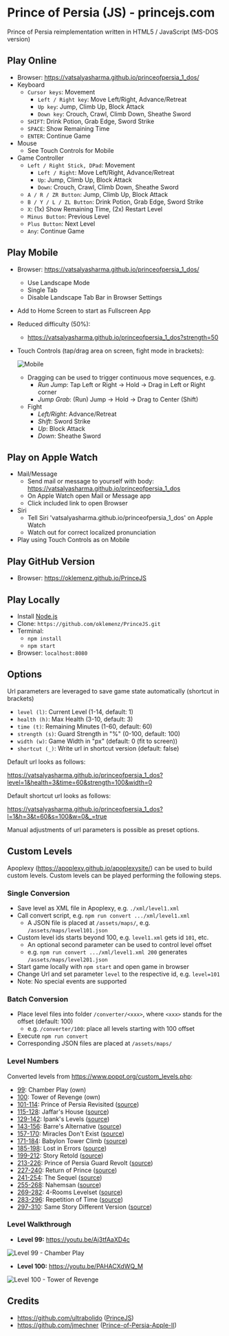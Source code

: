 # Prince of Persia (JS) - princejs.com

Prince of Persia reimplementation written in HTML5 / JavaScript (MS-DOS version)

## Play Online

- Browser: https://vatsalyasharma.github.io/princeofpersia_1_dos/
- Keyboard
  - `Cursor keys`: Movement
    - `Left / Right key`: Move Left/Right, Advance/Retreat
    - `Up key`: Jump, Climb Up, Block Attack
    - `Down key`: Crouch, Crawl, Climb Down, Sheathe Sword
  - `SHIFT`: Drink Potion, Grab Edge, Sword Strike
  - `SPACE`: Show Remaining Time
  - `ENTER`: Continue Game
- Mouse
  - See Touch Controls for Mobile
- Game Controller
  - `Left / Right Stick, DPad`: Movement
    - `Left / Right`: Move Left/Right, Advance/Retreat
    - `Up`: Jump, Climb Up, Block Attack
    - `Down`: Crouch, Crawl, Climb Down, Sheathe Sword
  - `A / R / ZR Button`: Jump, Climb Up, Block Attack
  - `B / Y / L / ZL Button`: Drink Potion, Grab Edge, Sword Strike
  - `X`: (1x) Show Remaining Time, (2x) Restart Level
  - `Minus Button`: Previous Level
  - `Plus Button`: Next Level
  - `Any`: Continue Game

## Play Mobile

- Browser: https://vatsalyasharma.github.io/princeofpersia_1_dos/
  - Use Landscape Mode
  - Single Tab
  - Disable Landscape Tab Bar in Browser Settings
- Add to Home Screen to start as Fullscreen App
- Reduced difficulty (50%):
  - https://vatsalyasharma.github.io/princeofpersia_1_dos?strength=50
- Touch Controls (tap/drag area on screen, fight mode in brackets):

  ![Mobile](assets/web/mobile.svg)

  - Dragging can be used to trigger continuous move sequences, e.g.
    - _Run Jump_: Tap Left or Right -> Hold -> Drag in Left or Right corner
    - _Jump Grab_: (Run) Jump -> Hold -> Drag to Center (Shift)
  - Fight
    - _Left/Right_: Advance/Retreat
    - _Shift_: Sword Strike
    - _Up_: Block Attack
    - _Down_: Sheathe Sword

## Play on Apple Watch

- Mail/Message
  - Send mail or message to yourself with body: https://vatsalyasharma.github.io/princeofpersia_1_dos
  - On Apple Watch open Mail or Message app
  - Click included link to open Browser
- Siri
  - Tell Siri 'vatsalyasharma.github.io/princeofpersia_1_dos' on Apple Watch
  - Watch out for correct localized pronunciation
- Play using Touch Controls as on Mobile

## Play GitHub Version

- Browser: https://oklemenz.github.io/PrinceJS

## Play Locally

- Install [Node.js](https://nodejs.org)
- Clone: `https://github.com/oklemenz/PrinceJS.git`
- Terminal:
  - `npm install`
  - `npm start`
- Browser: `localhost:8080`

## Options

Url parameters are leveraged to save game state automatically (shortcut in brackets)

- `level (l)`: Current Level (1-14, default: 1)
- `health (h)`: Max Health (3-10, default: 3)
- `time (t)`: Remaining Minutes (1-60, default: 60)
- `strength (s)`: Guard Strength in "%" (0-100, default: 100)
- `width (w)`: Game Width in "px" (default: 0 (fit to screen))
- `shortcut (_)`: Write url in shortcut version (default: false)

Default url looks as follows:

https://vatsalyasharma.github.io/princeofpersia_1_dos?level=1&health=3&time=60&strength=100&width=0

Default shortcut url looks as follows:

https://vatsalyasharma.github.io/princeofpersia_1_dos?l=1&h=3&t=60&s=100&w=0&_=true

Manual adjustments of url parameters is possible as preset options.

## Custom Levels

Apoplexy (https://apoplexy.github.io/apoplexysite/) can be used to build custom
levels.
Custom levels can be played performing the following steps.

### Single Conversion

- Save level as XML file in Apoplexy, e.g. `./xml/level1.xml`
- Call convert script, e.g. `npm run convert .../xml/level1.xml`
  - A JSON file is placed at `/assets/maps/`, e.g. `/assets/maps/level101.json`
- Custom level ids starts beyond 100, e.g. `level1.xml` gets id `101`, etc.
  - An optional second parameter can be used to control level offset
  - e.g. `npm run convert .../xml/level1.xml 200` generates `/assets/maps/level201.json`
- Start game locally with `npm start` and open game in browser
- Change Url and set parameter `level` to the respective id, e.g. `level=101`
- Note: No special events are supported

### Batch Conversion

- Place level files into folder `/converter/<xxx>`, where `<xxx>` stands for the offset (default: 100)
  - e.g. `/converter/100`: place all levels starting with 100 offset
- Execute `npm run convert`
- Corresponding JSON files are placed at `/assets/maps/`

### Level Numbers

Converted levels from https://www.popot.org/custom_levels.php:

- [99](https://vatsalyasharma.github.io/princeofpersia_1_dos?level=99&strength=50): Chamber Play (own)
- [100](https://vatsalyasharma.github.io/princeofpersia_1_dos?level=100&strength=50): Tower of Revenge (own)
- [101-114](https://vatsalyasharma.github.io/princeofpersia_1_dos?level=101&strength=50): Prince of Persia Revisited ([source](https://www.popot.org/custom_levels.php?mod=0000163))
- [115-128](https://vatsalyasharma.github.io/princeofpersia_1_dos?level=115&strength=50): Jaffar's House ([source](https://www.popot.org/custom_levels.php?mod=0000220))
- [129-142](https://vatsalyasharma.github.io/princeofpersia_1_dos?level=129&strength=50): Ipank's Levels ([source](https://www.popot.org/custom_levels.php?mod=0000151))
- [143-156](https://vatsalyasharma.github.io/princeofpersia_1_dos?level=143&strength=50): Barre's Alternative ([source](https://www.popot.org/custom_levels.php?mod=0000189))
- [157-170](https://vatsalyasharma.github.io/princeofpersia_1_dos?level=157&strength=50): Miracles Don't Exist ([source](https://www.popot.org/custom_levels.php?mod=0000098))
- [171-184](https://vatsalyasharma.github.io/princeofpersia_1_dos?level=171&strength=50): Babylon Tower Climb ([source](https://www.popot.org/custom_levels.php?mod=0000109))
- [185-198](https://vatsalyasharma.github.io/princeofpersia_1_dos?level=185&strength=50): Lost in Errors ([source](https://www.popot.org/custom_levels.php?mod=0000144))
- [199-212](https://vatsalyasharma.github.io/princeofpersia_1_dos?level=199&strength=50): Story Retold ([source](https://www.popot.org/custom_levels.php?mod=0000146))
- [213-226](https://vatsalyasharma.github.io/princeofpersia_1_dos?level=213&strength=50): Prince of Persia Guard Revolt ([source](https://www.popot.org/custom_levels.php?mod=0000162))
- [227-240](https://vatsalyasharma.github.io/princeofpersia_1_dos?level=227&strength=50): Return of Prince ([source](https://www.popot.org/custom_levels.php?mod=0000207))
- [241-254](https://vatsalyasharma.github.io/princeofpersia_1_dos?level=241&strength=50): The Sequel ([source](https://www.popot.org/custom_levels.php?mod=0000273))
- [255-268](https://vatsalyasharma.github.io/princeofpersia_1_dos?level=255&strength=50): Nahemsan ([source](https://www.popot.org/custom_levels.php?mod=0000272))
- [269-282](https://vatsalyasharma.github.io/princeofpersia_1_dos?level=269&strength=50): 4-Rooms Levelset ([source](https://www.popot.org/custom_levels.php?mod=0000052))
- [283-296](https://vatsalyasharma.github.io/princeofpersia_1_dos?level=283&strength=50): Repetition of Time ([source](https://www.popot.org/custom_levels.php?mod=0000010))
- [297-310](https://vatsalyasharma.github.io/princeofpersia_1_dos?level=297&strength=50): Same Story Different Version ([source](https://www.popot.org/custom_levels.php?mod=0000276))

### Level Walkthrough

- **Level 99:** https://youtu.be/Aj3tfAaXD4c

![Level 99 - Chamber Play](assets/web/level99.gif)

- **Level 100:** https://youtu.be/PAHACXdWQ_M

![Level 100 - Tower of Revenge](assets/web/level100.gif)

## Credits

- https://github.com/ultrabolido ([PrinceJS](https://github.com/ultrabolido/PrinceJS))
- https://github.com/jmechner ([Prince-of-Persia-Apple-II](https://github.com/jmechner/Prince-of-Persia-Apple-II))
